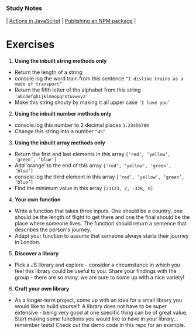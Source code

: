 ### Study Notes
| [Actions in JavaScript](https://github.com/getfutureproof/fp_guides_wiki/wiki/Actions-in-JavaScript) | [Publishing an NPM package](https://github.com/getfutureproof/fp_guides_wiki/wiki/Publishing-an-NPM-package) |

# Exercises
1. **Using the inbuilt string methods only**
- Return the length of a string
- console.log the word train from this sentence `“I dislike trains as a mode of transport”`
- Return the fifth letter of the alphabet from this string `‘abcdefghijklmnopqrstuvwxyz’`
- Make this string shouty by making it all upper case `‘I love you’`

2. **Using the inbuilt number methods only**
- console.log this number to 2 decimal places `1.23456789`
- Change this string into a number `“45”`

3. **Using the inbuilt array methods only**
- Return the first and last elements in this array `[‘red’, ‘yellow’, ‘green’, ‘blue’]`
- Add ‘orange’ to the end of this array  `[‘red’, ‘yellow’, ‘green’, ‘blue’]`
- console.log the third element in this array `[‘red’, ‘yellow’, ‘green’, ‘blue’]`
- Find the minimum value in this array `[23123, 2, -328, 0]`

4. **Your own function**
- Write a function that takes three inputs. One should be a country, one should be the length of flight to get there and one the final should be the place where someone lives. The function should return a sentence that describes the person's journey.
- Adapt your function to assume that someone always starts their journey in London.

5. **Discover a library**
- Pick a JS library and explore - consider a circumstance in which you feel this library could be useful to you. Share your findings with the group - there are so many, we are sure to come up with a nice variety!

6. **Craft your own library**
- As a longer-term project, come up with an idea for a small library you would like to build yourself. A library does not have to be super extensive - being very good at one specific thing can be of great value. Start making some functions you would like to have in your library... remember tests! Check out the demo code in this repo for an example.

